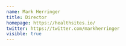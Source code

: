 ```yaml
---
name: Mark Herringer
title: Director
homepage: https://healthsites.io/
twitter: https://twitter.com/markherringer
visible: true
---
```

